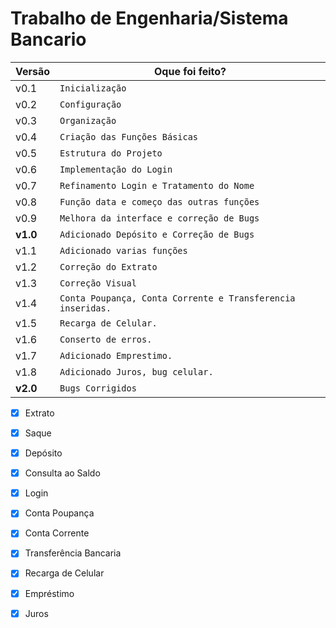 
# Trabalho de Engenharia/Sistema Bancario

| Versão   | Oque foi feito?                                             |
| -------- | ----------------------------------------------------------- |
| v0.1     | `Inicialização`                                             |
| v0.2     | `Configuração`                                              |
| v0.3     | `Organização`                                               |
| v0.4     | `Criação das Funções Básicas`                               |
| v0.5     | `Estrutura do Projeto`                                      |
| v0.6     | `Implementação do Login`                                    |
| v0.7     | `Refinamento Login e Tratamento do Nome`                    |
| v0.8     | `Função data e começo das outras funções`                   |
| v0.9     | `Melhora da interface e correção de Bugs`                   |
| **v1.0** | `Adicionado Depósito e Correção de Bugs`                    |
| v1.1     | `Adicionado varias funções`                                 |
| v1.2     | `Correção do Extrato`                                       |
| v1.3     | `Correção Visual`                                           |
| v1.4     | `Conta Poupança, Conta Corrente e Transferencia inseridas.` |
| v1.5     | `Recarga de Celular.`                                       |
| v1.6     | `Conserto de erros.`                                        |
| v1.7     | `Adicionado Emprestimo.`                                    |
| v1.8     | `Adicionado Juros, bug celular.`                            |
| **v2.0** | `Bugs Corrigidos`                                           |

 - [X] Extrato
 - [X] Saque
 - [X] Depósito
 - [X] Consulta ao Saldo
 - [X] Login
 - [X] Conta Poupança
 - [X] Conta Corrente
 - [X] Transferência Bancaria
 - [X] Recarga de Celular
 - [X] Empréstimo
 - [X] Juros

